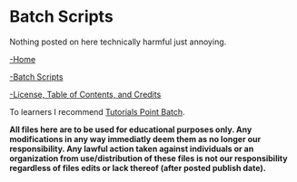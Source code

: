 # Batch Scripts
Nothing posted on here technically harmful just annoying.

[-Home](https://github.com/Feesh09/v0.0.1)

[-Batch Scripts](https://github.com/Feesh09/v0.0.1/tree/files)

[-License, Table of Contents, and Credits](https://github.com/Feesh09/v0.0.1/tree/info)

To learners I recommend [Tutorials Point Batch](https://pmfblos.github.io/OS/predavanja/literatura/TutorialsPoint%20Batch.pdf).

**All files here are to be used for educational purposes only. Any modifications in any way immediatly deem them as no longer our responsibility. Any lawful action taken against individuals or an organization from use/distribution of these files is not our responsibility regardless of files edits or lack thereof (after posted publish date).**
